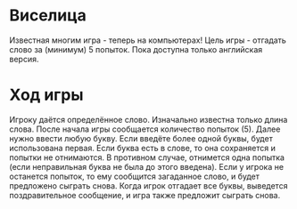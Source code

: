 # Виселица
Известная многим игра - теперь на компьютерах! Цель игры - отгадать слово за (минимум) 5 попыток. Пока доступна только английская версия.
# Ход игры
Игроку даётся определённое слово. Изначально известна только длина слова. После начала игры сообщается количество попыток (5). Далее нужно ввести любую букву. Если введёте более одной буквы, будет использована первая. Если буква есть в слове, то она сохраняется и попытки не отнимаются. В противном случае, отнимется одна попытка (если неправильная буква не была до этого введена). Если у игрока не останется попыток, то ему сообщится загаданное слово, и будет предложено сыграть снова. Когда игрок отгадает все буквы, выведется поздравительное сообщение, и игра также предложит сыграть снова.
